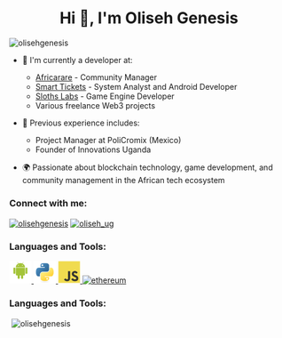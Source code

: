 <h1 align="center">Hi 👋, I'm Oliseh Genesis</h1>

<p align="left"> <img src="https://komarev.com/ghpvc/?username=olisehgenesis&label=Profile%20views&color=0e75b6&style=flat" alt="olisehgenesis" /> </p>

- 🔭 I'm currently a developer at:
  - [Africarare](https://africarare.io) - Community Manager
  - [Smart Tickets](https://www.smartkts.com) - System Analyst and Android Developer
  - [Sloths Labs](https://www.theslothslabs.com) - Game Engine Developer
  - Various freelance Web3 projects

- 💼 Previous experience includes:
  - Project Manager at PoliCromix (Mexico)
  - Founder of Innovations Uganda

- 🌍 Passionate about blockchain technology, game development, and community management in the African tech ecosystem

<h3 align="left">Connect with me:</h3>
<p align="left">
<a href="https://dev.to/olisehgenesis" target="blank"><img align="center" src="https://cdn.jsdelivr.net/npm/simple-icons@3.0.1/icons/dev-dot-to.svg" alt="olisehgenesis" height="30" width="40" /></a>
<a href="https://x.com/illMindOfBanana" target="blank"><img align="center" src="https://raw.githubusercontent.com/rahuldkjain/github-profile-readme-generator/master/src/images/icons/Social/twitter.svg" alt="oliseh_ug" height="30" width="40" /></a>
</p>

<h3 align="left">Languages and Tools:</h3>
<p align="left"> 
  <a href="https://developer.android.com" target="_blank"> 
    <img src="https://raw.githubusercontent.com/devicons/devicon/master/icons/android/android-original-wordmark.svg" alt="android" width="40" height="40"/> 
  </a> 
  <a href="https://www.python.org" target="_blank"> 
    <img src="https://raw.githubusercontent.com/devicons/devicon/master/icons/python/python-original.svg" alt="python" width="40" height="40"/> 
  </a> 
  <a href="https://web3js.readthedocs.io/en/v1.5.2/" target="_blank"> 
    <img src="https://raw.githubusercontent.com/devicons/devicon/master/icons/javascript/javascript-original.svg" alt="web3js" width="40" height="40"/> 
  </a> 
  <a href="https://ethereum.org/en/developers/docs/sdks/" target="_blank"> 
    <img src="https://raw.githubusercontent.com/devicons/devicon/master/icons/ethereum/ethereum-original.svg" alt="ethereum" width="40" height="40"/> 
  </a> 
</p>

<h3 align="left">Languages and Tools:</h3>

<p>&nbsp;<img align="center" src="https://github-readme-stats.vercel.app/api?username=olisehgenesis&show_icons=true&locale=en" alt="olisehgenesis" /></p>
